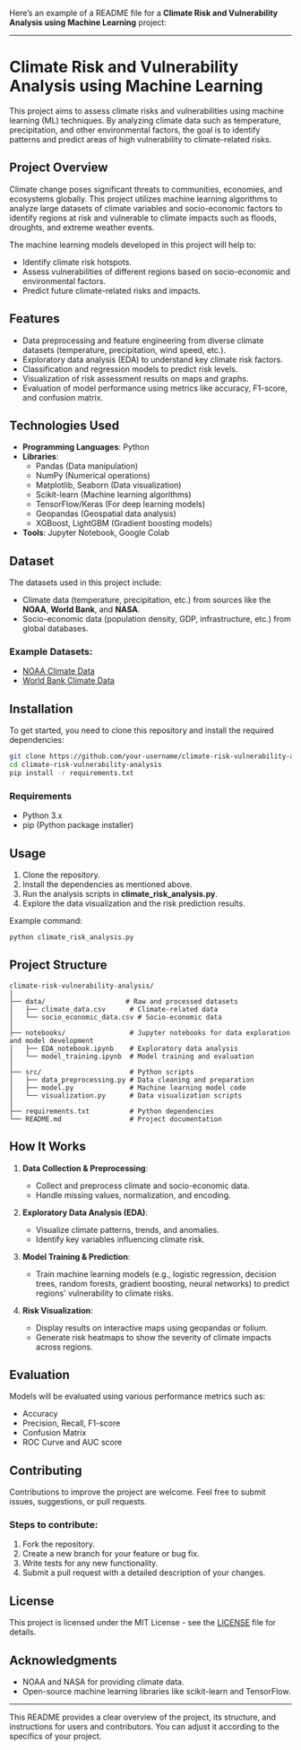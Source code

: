 Here’s an example of a README file for a **Climate Risk and Vulnerability Analysis using Machine Learning** project:

---

# Climate Risk and Vulnerability Analysis using Machine Learning

This project aims to assess climate risks and vulnerabilities using machine learning (ML) techniques. By analyzing climate data such as temperature, precipitation, and other environmental factors, the goal is to identify patterns and predict areas of high vulnerability to climate-related risks.

## Project Overview

Climate change poses significant threats to communities, economies, and ecosystems globally. This project utilizes machine learning algorithms to analyze large datasets of climate variables and socio-economic factors to identify regions at risk and vulnerable to climate impacts such as floods, droughts, and extreme weather events.

The machine learning models developed in this project will help to:

- Identify climate risk hotspots.
- Assess vulnerabilities of different regions based on socio-economic and environmental factors.
- Predict future climate-related risks and impacts.
  
## Features

- Data preprocessing and feature engineering from diverse climate datasets (temperature, precipitation, wind speed, etc.).
- Exploratory data analysis (EDA) to understand key climate risk factors.
- Classification and regression models to predict risk levels.
- Visualization of risk assessment results on maps and graphs.
- Evaluation of model performance using metrics like accuracy, F1-score, and confusion matrix.

## Technologies Used

- **Programming Languages**: Python
- **Libraries**:
  - Pandas (Data manipulation)
  - NumPy (Numerical operations)
  - Matplotlib, Seaborn (Data visualization)
  - Scikit-learn (Machine learning algorithms)
  - TensorFlow/Keras (For deep learning models)
  - Geopandas (Geospatial data analysis)
  - XGBoost, LightGBM (Gradient boosting models)
- **Tools**: Jupyter Notebook, Google Colab

## Dataset

The datasets used in this project include:

- Climate data (temperature, precipitation, etc.) from sources like the **NOAA**, **World Bank**, and **NASA**.
- Socio-economic data (population density, GDP, infrastructure, etc.) from global databases.

### Example Datasets:
- [NOAA Climate Data](https://www.noaa.gov)
- [World Bank Climate Data](https://data.worldbank.org/topic/climate-change)

## Installation

To get started, you need to clone this repository and install the required dependencies:

```bash
git clone https://github.com/your-username/climate-risk-vulnerability-analysis.git
cd climate-risk-vulnerability-analysis
pip install -r requirements.txt
```

### Requirements
- Python 3.x
- pip (Python package installer)

## Usage

1. Clone the repository.
2. Install the dependencies as mentioned above.
3. Run the analysis scripts in **climate_risk_analysis.py**.
4. Explore the data visualization and the risk prediction results.

Example command:

```bash
python climate_risk_analysis.py
```

## Project Structure

```
climate-risk-vulnerability-analysis/
│
├── data/                    # Raw and processed datasets
│   ├── climate_data.csv      # Climate-related data
│   └── socio_economic_data.csv # Socio-economic data
│
├── notebooks/                # Jupyter notebooks for data exploration and model development
│   ├── EDA_notebook.ipynb    # Exploratory data analysis
│   └── model_training.ipynb  # Model training and evaluation
│
├── src/                      # Python scripts
│   ├── data_preprocessing.py # Data cleaning and preparation
│   ├── model.py              # Machine learning model code
│   └── visualization.py      # Data visualization scripts
│
├── requirements.txt          # Python dependencies
└── README.md                 # Project documentation
```

## How It Works

1. **Data Collection & Preprocessing**: 
   - Collect and preprocess climate and socio-economic data.
   - Handle missing values, normalization, and encoding.

2. **Exploratory Data Analysis (EDA)**: 
   - Visualize climate patterns, trends, and anomalies.
   - Identify key variables influencing climate risk.

3. **Model Training & Prediction**: 
   - Train machine learning models (e.g., logistic regression, decision trees, random forests, gradient boosting, neural networks) to predict regions' vulnerability to climate risks.

4. **Risk Visualization**:
   - Display results on interactive maps using geopandas or folium.
   - Generate risk heatmaps to show the severity of climate impacts across regions.

## Evaluation

Models will be evaluated using various performance metrics such as:

- Accuracy
- Precision, Recall, F1-score
- Confusion Matrix
- ROC Curve and AUC score

## Contributing

Contributions to improve the project are welcome. Feel free to submit issues, suggestions, or pull requests.

### Steps to contribute:
1. Fork the repository.
2. Create a new branch for your feature or bug fix.
3. Write tests for any new functionality.
4. Submit a pull request with a detailed description of your changes.

## License

This project is licensed under the MIT License - see the [LICENSE](LICENSE) file for details.

## Acknowledgments

- NOAA and NASA for providing climate data.
- Open-source machine learning libraries like scikit-learn and TensorFlow.

---

This README provides a clear overview of the project, its structure, and instructions for users and contributors. You can adjust it according to the specifics of your project.
